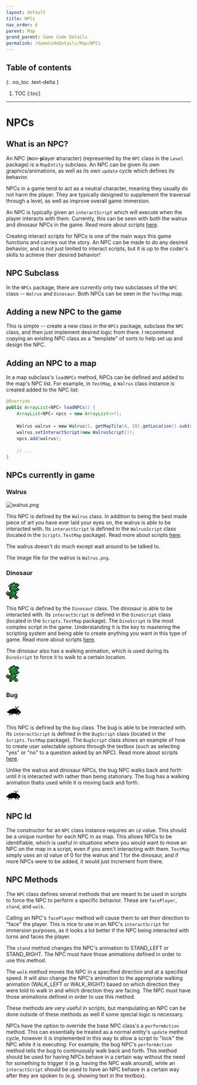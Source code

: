 ```yaml
---
layout: default
title: NPCs
nav_order: 6
parent: Map
grand_parent: Game Code Details
permalink: /GameCodeDetails/Map/NPCs
---
```


## Table of contents
{: .no_toc .text-delta }

1. TOC
{:toc}

---

# NPCs

## What is an NPC?

An NPC (**n**on-**p**layer **c**haracter) (represented by the `NPC` class in the `Level` package) is a `MapEntity` subclass. 
An NPC can be given its own graphics/animations, as well as its own `update` cycle which defines its behavior.

NPCs in a game tend to act as a neutral character, meaning they usually do not harm the player.
They are typically designed to supplement the traversal through a level, as well as improve overall game immersion.

An NPC is typically given an `interactScript` which will execute when the player interacts with them.
Currently, this can be seen with both the walrus and dinosaur NPCs in the game. 
Read more about scripts [here](./scripts.md).

Creating interact scripts for NPCs is one of the main ways this game functions and carries out the story.
An NPC can be made to do any desired behavior, and is not just limited to interact scripts, but it is up to the coder's skills to achieve their desired behavior!

## NPC Subclass

In the `NPCs` package, there are currently only two subclasses of the `NPC` class -- `Walrus` and `Dinosaur`.
Both NPCs can be seen in the `TestMap` map.

## Adding a new NPC to the game

This is simple -- create a new class in the `NPCs` package, subclass the `NPC` class, and then just implement desired logic from there.
I recommend copying an existing NPC class as a "template" of sorts to help set up and design the NPC.

## Adding an NPC to a map

In a map subclass's `loadNPCs` method, NPCs can be defined and added to the map's NPC list. 
For example, in `TestMap`, a `Walrus` class instance is created added to the NPC list:

```java
@Override
public ArrayList<NPC> loadNPCs() {
    ArrayList<NPC> npcs = new ArrayList<>();

    Walrus walrus = new Walrus(1, getMapTile(4, 28).getLocation().subtractY(40));
    walrus.setInteractScript(new WalrusScript());
    npcs.add(walrus);
    
    // ...
}
```

## NPCs currently in game

### Walrus

![walrus.png](../../../assets/images/walrus.png)

This NPC is defined by the `Walrus` class. 
In addition to being the best made piece of art you have ever laid your eyes on,
the walrus is able to be interacted with. 
Its `interactScript` is defined in the `WalrusScript` class (located in the `Scripts.TestMap` package).
Read more about scripts [here](./scripts.md).

The walrus doesn't do much except wait around to be talked to.

The image file for the walrus is `Walrus.png`.

### Dinosaur

![dinosaur.png](../../../assets/images/dinosaur.png)

This NPC is defined by the `Dinosaur` class. 
The dinosaur is able to be interacted with.
Its `interactScript` is defined in the `DinoScript` class (located in the `Scripts.TestMap` package).
The `DinoScript` is the most complex script in the game. 
Understanding it is the key to mastering the scripting system and being able to create anything you want in this type of game. 
Read more about scripts [here](./scripts.md).

The dinosaur also has a walking animation, which is used during its `DinoScript` to force it to walk to a certain location.

![dinosaur-walk.gif](../../../assets/images/dinosaur-walk.gif)

### Bug

![bug.png](../../../assets/images/bug.png)

This NPC is defined by the `Bug` class. 
The bug is able to be interacted with.
Its `interactScript` is defined in the `BugScript` class (located in the `Scripts.TestMap` package).
The `BugScript` class shows an example of how to create user selectable options through the textbox (such as selecting "yes" or "no" to a question asked by an NPC).
Read more about scripts [here](./scripts.md).

Unlike the walrus and dinosaur NPCs, the bug NPC walks back and forth until it is interacted with rather than being stationary. The bug has a walking animation thatis used while it is moving back and forth.

![bug-walk.gif](../../../assets/images/bug-walk.gif)

## NPC Id

The constructor for an `NPC` class instance requires an `id` value. 
This should be a unique number for each NPC in as map.
This allows NPCs to be identifiable, which is useful in situations where you would want to move an NPC on the map in a script, even if you aren't interacting with them. 
`TestMap` simply uses an id value of 0 for the walrus and 1 for the dinosaur, and if more NPCs were to be added, it would just increment from there.

## NPC Methods

The `NPC` class defines several methods that are meant to be used in scripts to force the NPC to perform a specific behavior.
These are `facePlayer`, `stand`, and `walk`.

Calling an NPC's `facePlayer` method will cause them to set their direction to "face" the player.
This is nice to use in an NPC's `interactScript` for immersion purposes, as it looks a lot better if the NPC being interacted with turns and faces the player.

The `stand` method changes the NPC's animation to STAND_LEFT or STAND_RIGHT. The NPC must have those animations defined in order to use this method.

The `walk` method moves the NPC in a specified direction and at a specified speed. It will also change the NPC's animation to the appropriate walking animation (WALK_LEFT or WALK_RIGHT)
based on which direction they were told to walk in and which direction they are facing. 
The NPC must have those animations defined in order to use this method.

These methods are very useful in scripts, but manipulating an NPC can be done outside of these methods as well if some special logic is necessary.

NPCs have the option to override the base NPC class's a `performAction` method.
This can essentially be treated as a normal entity's `update` method cycle, 
however it is implemented in this way to allow a script to "lock" the NPC while it is executing.
For example, the bug NPC's `performAction` method tells the bug to continuously walk back and forth.
This method should be used for having NPCs behave in a certain way without the need for something to trigger it (e.g. having the NPC walk around), while an `interactScript` should be used to have an NPC behave in a certain way after they are spoken to (e.g. showing text in the textbox).
